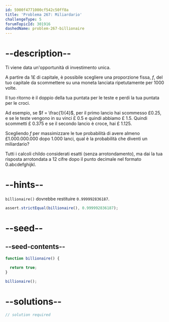 ```yaml
---
id: 5900f4771000cf542c50ff8a
title: 'Problema 267: Miliardario'
challengeType: 5
forumTopicId: 301916
dashedName: problem-267-billionaire
---
```


# --description--

Ti viene data un'opportunità di investimento unica.

A partire da 1£ di capitale, è possibile scegliere una proporzione fissa, $f$, del tuo capitale da scommettere su una moneta lanciata ripetutamente per 1000 volte.

Il tuo ritorno è il doppio della tua puntata per le teste e perdi la tua puntata per le croci.

Ad esempio, se $f = \frac{1}{4}$, per il primo lancio hai scommesso £0.25, e se le teste vengono in su vinci £ 0.5 e quindi abbiamo £ 1.5. Quindi scommetti £ 0.375 e se il secondo lancio è croce, hai £ 1.125.

Scegliendo $f$ per massimizzare le tue probabilità di avere almeno £1.000.000.000 dopo 1.000 lanci, qual è la probabilità che diventi un miliardario?

Tutti i calcoli childo considerati esatti (senza arrotondamento), ma dai la tua risposta arrotondata a 12 cifre dopo il punto decimale nel formato 0.abcdefghijkl.

# --hints--

`billionaire()` dovrebbe restituire `0.999992836187`.

```js
assert.strictEqual(billionaire(), 0.999992836187);
```

# --seed--

## --seed-contents--

```js
function billionaire() {

  return true;
}

billionaire();
```

# --solutions--

```js
// solution required
```
